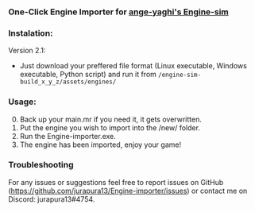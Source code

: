 ### One-Click Engine Importer for [ange-yaghi's Engine-sim](https://github.com/ange-yaghi/engine-sim) ###

### Instalation:

Version 2.1:
- Just download your preffered file format (Linux executable, Windows executable, Python script) and run it from `/engine-sim-build_x_y_z/assets/engines/`

### Usage:
0. Back up your main.mr if you need it, it gets overwritten.
1. Put the engine you wish to import into the /new/ folder.
2. Run the Engine-importer.exe.
3. The engine has been imported, enjoy your game!

### Troubleshooting

For any issues or suggestions feel free to report issues on GitHub (https://github.com/jurapura13/Engine-importer/issues) or contact me on Discord: jurapura13#4754.

